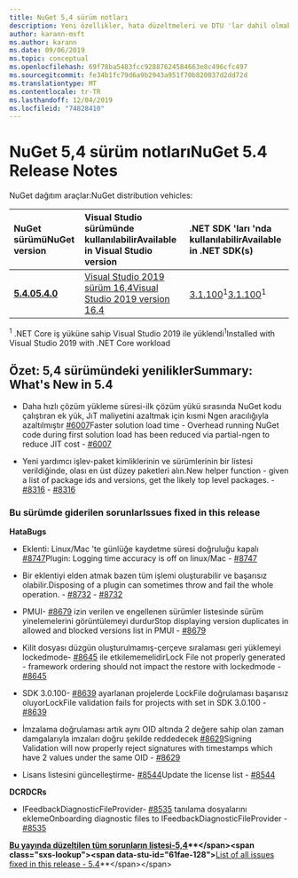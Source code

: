 ```yaml
---
title: NuGet 5,4 sürüm notları
description: Yeni özellikler, hata düzeltmeleri ve DTU 'lar dahil olmak üzere NuGet 5,4 sürüm notları.
author: karann-msft
ms.author: karann
ms.date: 09/06/2019
ms.topic: conceptual
ms.openlocfilehash: 69f78ba5483fcc92887624584663e8c496cfc497
ms.sourcegitcommit: fe34b1fc79d6a9b2943a951f70b820037d2dd72d
ms.translationtype: MT
ms.contentlocale: tr-TR
ms.lasthandoff: 12/04/2019
ms.locfileid: "74828410"
---
```

# <a name="nuget-54-release-notes"></a><span data-ttu-id="61fae-103">NuGet 5,4 sürüm notları</span><span class="sxs-lookup"><span data-stu-id="61fae-103">NuGet 5.4 Release Notes</span></span>

<span data-ttu-id="61fae-104">NuGet dağıtım araçlar:</span><span class="sxs-lookup"><span data-stu-id="61fae-104">NuGet distribution vehicles:</span></span>

| <span data-ttu-id="61fae-105">NuGet sürümü</span><span class="sxs-lookup"><span data-stu-id="61fae-105">NuGet version</span></span> | <span data-ttu-id="61fae-106">Visual Studio sürümünde kullanılabilir</span><span class="sxs-lookup"><span data-stu-id="61fae-106">Available in Visual Studio version</span></span>| <span data-ttu-id="61fae-107">.NET SDK 'ları 'nda kullanılabilir</span><span class="sxs-lookup"><span data-stu-id="61fae-107">Available in .NET SDK(s)</span></span>|
|:---|:---|:---|
| [<span data-ttu-id="61fae-108">**5.4.0**</span><span class="sxs-lookup"><span data-stu-id="61fae-108">**5.4.0**</span></span>](https://nuget.org/downloads) | [<span data-ttu-id="61fae-109">Visual Studio 2019 sürüm 16,4</span><span class="sxs-lookup"><span data-stu-id="61fae-109">Visual Studio 2019 version 16.4</span></span>](https://visualstudio.microsoft.com/downloads/) | <span data-ttu-id="61fae-110">[3.1.100](https://dotnet.microsoft.com/download/dotnet-core/3.1)<sup>1</sup></span><span class="sxs-lookup"><span data-stu-id="61fae-110">[3.1.100](https://dotnet.microsoft.com/download/dotnet-core/3.1)<sup>1</sup></span></span> |

<span data-ttu-id="61fae-111"><sup>1</sup> .NET Core iş yüküne sahip Visual Studio 2019 ile yüklendi</span><span class="sxs-lookup"><span data-stu-id="61fae-111"><sup>1</sup>Installed with Visual Studio 2019 with .NET Core workload</span></span>

## <a name="summary-whats-new-in-54"></a><span data-ttu-id="61fae-112">Özet: 5,4 sürümündeki yenilikler</span><span class="sxs-lookup"><span data-stu-id="61fae-112">Summary: What's New in 5.4</span></span>

* <span data-ttu-id="61fae-113">Daha hızlı çözüm yükleme süresi-ilk çözüm yükü sırasında NuGet kodu çalıştıran ek yük, JıT maliyetini azaltmak için kısmi Ngen aracılığıyla azaltılmıştır [#6007](https://github.com/NuGet/Home/issues/6007)</span><span class="sxs-lookup"><span data-stu-id="61fae-113">Faster solution load time - Overhead running NuGet code during first solution load has been reduced via partial-ngen to reduce JIT cost - [#6007](https://github.com/NuGet/Home/issues/6007)</span></span>

* <span data-ttu-id="61fae-114">Yeni yardımcı işlev-paket kimliklerinin ve sürümlerinin bir listesi verildiğinde, olası en üst düzey paketleri alın.</span><span class="sxs-lookup"><span data-stu-id="61fae-114">New helper function - given a list of package ids and versions, get the likely top level packages.</span></span><span data-ttu-id="61fae-115"> - [#8316](https://github.com/NuGet/Home/issues/8316)</span><span class="sxs-lookup"><span data-stu-id="61fae-115"> - [#8316](https://github.com/NuGet/Home/issues/8316)</span></span>

### <a name="issues-fixed-in-this-release"></a><span data-ttu-id="61fae-116">Bu sürümde giderilen sorunlar</span><span class="sxs-lookup"><span data-stu-id="61fae-116">Issues fixed in this release</span></span>

<span data-ttu-id="61fae-117">**Hata**</span><span class="sxs-lookup"><span data-stu-id="61fae-117">**Bugs**</span></span>

* <span data-ttu-id="61fae-118">Eklenti: Linux/Mac 'te günlüğe kaydetme süresi doğruluğu kapalı [#8747](https://github.com/NuGet/Home/issues/8747)</span><span class="sxs-lookup"><span data-stu-id="61fae-118">Plugin: Logging time accuracy is off on linux/Mac - [#8747](https://github.com/NuGet/Home/issues/8747)</span></span>

* <span data-ttu-id="61fae-119">Bir eklentiyi elden atmak bazen tüm işlemi oluşturabilir ve başarısız olabilir.</span><span class="sxs-lookup"><span data-stu-id="61fae-119">Disposing of a plugin can sometimes throw and fail the whole operation.</span></span><span data-ttu-id="61fae-120"> - [#8732](https://github.com/NuGet/Home/issues/8732)</span><span class="sxs-lookup"><span data-stu-id="61fae-120"> - [#8732](https://github.com/NuGet/Home/issues/8732)</span></span>

* <span data-ttu-id="61fae-121">PMUI- [#8679](https://github.com/NuGet/Home/issues/8679) izin verilen ve engellenen sürümler listesinde sürüm yinelemelerini görüntülemeyi durdur</span><span class="sxs-lookup"><span data-stu-id="61fae-121">Stop displaying version duplicates in allowed and blocked versions list in PMUI - [#8679](https://github.com/NuGet/Home/issues/8679)</span></span>

* <span data-ttu-id="61fae-122">Kilit dosyası düzgün oluşturulmamış-çerçeve sıralaması geri yüklemeyi lockedmode- [#8645](https://github.com/NuGet/Home/issues/8645) ile etkilememelidir</span><span class="sxs-lookup"><span data-stu-id="61fae-122">Lock File not properly generated - framework ordering should not impact the restore with lockedmode - [#8645](https://github.com/NuGet/Home/issues/8645)</span></span>

* <span data-ttu-id="61fae-123">SDK 3.0.100- [#8639](https://github.com/NuGet/Home/issues/8639) <RuntimeIdentifiers> ayarlanan projelerde LockFile doğrulaması başarısız oluyor</span><span class="sxs-lookup"><span data-stu-id="61fae-123">LockFile validation fails for projects with <RuntimeIdentifiers> set in SDK 3.0.100 - [#8639](https://github.com/NuGet/Home/issues/8639)</span></span>

* <span data-ttu-id="61fae-124">İmzalama doğrulaması artık aynı OID altında 2 değere sahip olan zaman damgalarıyla imzaları doğru şekilde reddedecek [#8629](https://github.com/NuGet/Home/issues/8629)</span><span class="sxs-lookup"><span data-stu-id="61fae-124">Signing Validation will now properly reject signatures with timestamps which have 2 values under the same OID - [#8629](https://github.com/NuGet/Home/issues/8629)</span></span>

* <span data-ttu-id="61fae-125">Lisans listesini güncelleştirme- [#8544](https://github.com/NuGet/Home/issues/8544)</span><span class="sxs-lookup"><span data-stu-id="61fae-125">Update the license list - [#8544](https://github.com/NuGet/Home/issues/8544)</span></span>

<span data-ttu-id="61fae-126">**DCR**</span><span class="sxs-lookup"><span data-stu-id="61fae-126">**DCRs**</span></span>

* <span data-ttu-id="61fae-127">IFeedbackDiagnosticFileProvider- [#8535](https://github.com/NuGet/Home/issues/8535) tanılama dosyalarını ekleme</span><span class="sxs-lookup"><span data-stu-id="61fae-127">Onboarding diagnostic files to IFeedbackDiagnosticFileProvider - [#8535](https://github.com/NuGet/Home/issues/8535)</span></span>

<span data-ttu-id="61fae-128">**[Bu yayında düzeltilen tüm sorunların listesi-5,4](https://github.com/nuget/home/issues?q=is%3Aissue+is%3Aclosed+milestone%3A%225.4")**</span><span class="sxs-lookup"><span data-stu-id="61fae-128">**[List of all issues fixed in this release - 5.4](https://github.com/nuget/home/issues?q=is%3Aissue+is%3Aclosed+milestone%3A%225.4")**</span></span>
